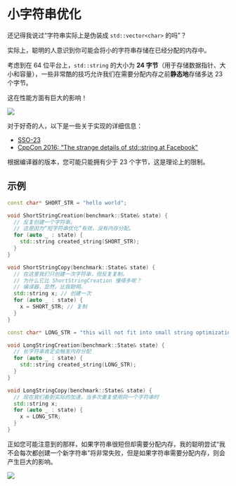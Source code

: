 # 小字符串优化

还记得我说过“字符串实际上是伪装成 `std::vector<char>` 的吗”？

实际上，聪明的人意识到你可能会将小的字符串存储在已经分配的内存中。

考虑到在 64 位平台上，`std::string` 的大小为 **24 字节**（用于存储数据指针、大小和容量），一些非常酷的技巧允许我们在需要分配内存之前**静态地**存储多达 23 个字节。

这在性能方面有巨大的影响！

![](img/relax_sso.jpg)

对于好奇的人，以下是一些关于实现的详细信息：

- [SSO-23](https://github.com/elliotgoodrich/SSO-23)
- [CppCon 2016: “The strange details of std::string at Facebook"](https://www.youtube.com/watch?v=kPR8h4-qZdk)

根据编译器的版本，您可能只能拥有少于 23 个字节，这是理论上的限制。

## 示例

```C++
const char* SHORT_STR = "hello world";

void ShortStringCreation(benchmark::State& state) {
  // 反复创建一个字符串。
  // 这是因为“短字符串优化”有效，没有内存分配。
  for (auto _ : state) {
    std::string created_string(SHORT_STR);
  }
}

void ShortStringCopy(benchmark::State& state) {
  // 在这里我们只创建一次字符串，但反复复制。
  // 为什么它比 ShortStringCreation 慢得多呢？
  // 编译器，显然，比我聪明。
  std::string x; // 创建一次
  for (auto _ : state) {
    x = SHORT_STR; // 复制
  }
}

const char* LONG_STR = "this will not fit into small string optimization";

void LongStringCreation(benchmark::State& state) {
  // 长字符串肯定会触发内存分配
  for (auto _ : state) {
    std::string created_string(LONG_STR);
  }
}

void LongStringCopy(benchmark::State& state) {
  // 现在我们看到实际的加速，当多次重复使用同一个字符串时
  std::string x;
  for (auto _ : state) {
    x = LONG_STR;
  }
}
```

正如您可能注意到的那样，如果字符串很短但却需要分配内存，我的聪明尝试“我不会每次都创建一个新字符串”将非常失败，但是如果字符串需要分配内存，则会产生巨大的影响。

![](img/sso_in_action.png)



